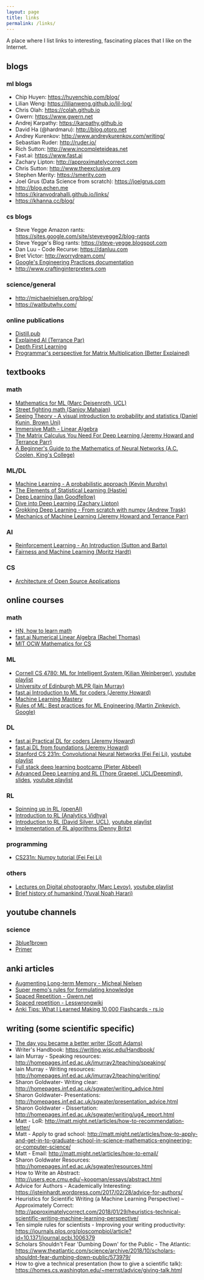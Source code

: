```yaml
---
layout: page
title: links
permalink: /links/
---
```


A place where I list links to interesting, fascinating places that I like on the Internet.  

## blogs  

### ml blogs  

* Chip Huyen: <https://huyenchip.com/blog/>
* Lilian Weng: <https://lilianweng.github.io/lil-log/>
* Chris Olah: <https://colah.github.io>
* Gwern: <https://www.gwern.net>
* Andrej Karpathy: <https://karpathy.github.io>
* David Ha (@hardmaru): <http://blog.otoro.net>
* Andrey Kurenkov: <http://www.andreykurenkov.com/writing/>
* Sebastian Ruder: <http://ruder.io/>
* Rich Sutton: <http://www.incompleteideas.net>
* Fast.ai: <https://www.fast.ai>
* Zachary Lipton: <http://approximatelycorrect.com>
* Chris Sutton: <http://www.theexclusive.org>
* Stephen Merity: <https://smerity.com>
* Joel Grus (Data Science from scratch): <https://joelgrus.com>
* <http://blog.echen.me>
* <https://kiranvodrahalli.github.io/links/>
* <https://khanna.cc/blog/>

### cs blogs

* Steve Yegge Amazon rants: <https://sites.google.com/site/steveyegge2/blog-rants>
* Steve Yegge's Blog rants: <https://steve-yegge.blogspot.com>
* Dan Luu - Code Recurse: <https://danluu.com>
* Bret Victor: <http://worrydream.com/>
* [Google's Engineering Practices documentation](https://google.github.io/eng-practices/)
* <http://www.craftinginterpreters.com>

### science/general

* <http://michaelnielsen.org/blog/>
* <https://waitbutwhy.com/>

### online publications

* [Distill.pub](https://distill.pub)
* [Explained AI (Terrance Par)](https://explained.ai)
* [Depth First Learning](http://www.depthfirstlearning.com)
* [Programmar's perspective for Matrix Multiplication (Better Explained)](https://betterexplained.com/articles/matrix-multiplication/)

## textbooks

### math

* [Mathematics for ML (Marc Deisenroth, UCL)](https://mml-book.github.io)
* [Street fighting math (Sanjoy Mahajan)](http://streetfightingmath.com)
* [Seeing Theory - A visual introduction to probability and statistics (Daniel Kunin, Brown Uni)](https://seeing-theory.brown.edu/)
* [Immersive Math - Linear Algebra](http://immersivemath.com/ila/)
* [The Matrix Calculus You Need For Deep Learning (Jeremy Howard and Terrance Parr)](https://explained.ai/matrix-calculus/index.html)
* [A Beginner's Guide to the Mathematics of Neural Networks (A.C. Coolen, King's College)](http://citeseerx.ist.psu.edu/viewdoc/download?doi=10.1.1.161.3556&rep=rep1&type=pdf)

### ML/DL  

* [Machine Learning - A probabilistic approach (Kevin Murphy)](https://www.cs.ubc.ca/~murphyk/MLbook/)
* [The Elements of Statistical Learning (Hastie)](https://web.stanford.edu/~hastie/ElemStatLearn/)
* [Deep Learning (Ian Goodfellow)](https://www.deeplearningbook.org)
* [Dive into Deep Learning (Zachary Lipton)](http://d2l.ai)
* [Grokking Deep Learning - From scratch with numpy (Andrew Trask)](https://www.manning.com/books/grokking-deep-learning)
* [Mechanics of Machine Learning (Jeremy Howard and Terrance Parr)](https://mlbook.explained.ai)

### AI  

* [Reinforcement Learning - An Introduction (Sutton and Barto)](http://www.incompleteideas.net/book/the-book.html)
* [Fairness and Machine Learning (Moritz Hardt)](https://fairmlbook.org/)

### CS  

* [Architecture of Open Source Applications](http://aosabook.org/en/index.html)

## online courses

### math 

* [HN, how to learn math](http://hn.premii.com/#/comments/16562173)
* [fast.ai Numerical Linear Algebra (Rachel Thomas)](https://github.com/fastai/numerical-linear-algebra)
* [MIT OCW Mathematics for CS](https://ocw.mit.edu/courses/electrical-engineering-and-computer-science/6-042j-mathematics-for-computer-science-spring-2015/readings/)

### ML

* [Cornell CS 4780: ML for Intelligent System (Kilian Weinberger)](http://www.cs.cornell.edu/courses/cs4780/2018fa/), [youtube playlist](https://www.youtube.com/playlist?list=PLl8OlHZGYOQ7bkVbuRthEsaLr7bONzbXS)
* [University of Edinburgh MLPR (Iain Murray)](http://www.inf.ed.ac.uk/teaching/courses/mlpr/2017/)
* [fast.ai Introduction to ML for coders (Jeremy Howard)](http://course18.fast.ai/ml)
* [Machine Learning Mastery](https://machinelearningmastery.com/start-here/)
* [Rules of ML: Best practices for ML Engineering (Martin Zinkevich, Google)](http://martin.zinkevich.org/rules_of_ml/rules_of_ml.pdf)

### DL  

* [fast.ai Practical DL for coders (Jeremy Howard)](https://course.fast.ai)
* [fast.ai DL from foundations (Jeremy Howard)](https://course.fast.ai/part2)
* [Stanford CS 231n: Convolutional Neural Networks (Fei Fei Li)](http://cs231n.github.io), [youtube playlist](https://www.youtube.com/playlist?list=PL3FW7Lu3i5JvHM8ljYj-zLfQRF3EO8sYv)
* [Full stack deep learning bootcamp (Pieter Abbeel)](https://fullstackdeeplearning.com)
* [Advanced Deep Learning and RL (Thore Graepel, UCL/Deepmind)](http://www.cs.ucl.ac.uk/1819/a7p/t2/comp0089_advanced_deep_learning_and_reinforcement_learning/), [slides](https://github.com/enggen/DeepMind-Advanced-Deep-Learning-and-Reinforcement-Learning), [youtube playlist](https://www.youtube.com/playlist?list=PLqYmG7hTraZDNJre23vqCGIVpfZ_K2RZs)

### RL  

* [Spinning up in RL (openAI)](https://spinningup.openai.com/en/latest/)
* [Introduction to RL (Analytics Vidhya)](https://www.analyticsvidhya.com/blog/2017/01/introduction-to-reinforcement-learning-implementation/)
* [Introduction to RL (David Silver, UCL)](http://www0.cs.ucl.ac.uk/staff/d.silver/web/Teaching.html), [youtube playlist](https://www.youtube.com/playlist?list=PLqYmG7hTraZDM-OYHWgPebj2MfCFzFObQ)
* [Implementation of RL algorithms (Denny Britz)](https://github.com/dennybritz/reinforcement-learning)

### programming

* [CS231n: Numpy tutorial (Fei Fei Li)](http://cs231n.github.io/python-numpy-tutorial/)

### others

* [Lectures on Digital photography (Marc Levoy)](https://sites.google.com/site/marclevoylectures/), [youtube playlist](https://www.youtube.com/playlist?list=PL7ddpXYvFXspUN0N-gObF1GXoCA-DA-7i)
* [Brief history of humankind (Yuval Noah Harari)](https://www.youtube.com/playlist?list=PLBOXjuzxIKcrqTyqh2Wwh6B86sIN-42di)

## youtube channels

### science

* [3blue1brown](https://www.youtube.com/channel/UCYO_jab_esuFRV4b17AJtAw)
* [Primer](https://www.youtube.com/channel/UCKzJFdi57J53Vr_BkTfN3uQ)

## anki articles

* [Augmenting Long-term Memory - Micheal Nielsen](http://augmentingcognition.com/ltm.html)
* [Super memo's rules for formulating knowledge](https://www.supermemo.com/en/archives1990-2015/articles/20rules)
* [Spaced Repetition - Gwern.net](https://www.gwern.net/Spaced-repetition#using-it)
* [Spaced repetition - Lesswrongwiki](https://wiki.lesswrong.com/wiki/Spaced_repetition)
* [Anki Tips: What I Learned Making 10,000 Flashcards - rs.io](http://rs.io/anki-tips/0)

## writing (some scientific specific)

* [The day you became a better writer (Scott Adams)](https://www.scottadamssays.com/2015/08/22/the-day-you-became-a-better-writer-2nd-look/)
* Writer's Handbook: <https://writing.wisc.edu/Handbook/>
* Iain Murray - Speaking resources: <http://homepages.inf.ed.ac.uk/imurray2/teaching/speaking/>
* Iain Murray - Writing resources: <http://homepages.inf.ed.ac.uk/imurray2/teaching/writing/>
* Sharon Goldwater- Writing clear: <http://homepages.inf.ed.ac.uk/sgwater/writing_advice.html>
* Sharon Goldwater- Presentations: <http://homepages.inf.ed.ac.uk/sgwater/presentation_advice.html>
* Sharon Goldwater - Dissertation: <http://homepages.inf.ed.ac.uk/sgwater/writing/ug4_report.html>
* Matt - LoR: <http://matt.might.net/articles/how-to-recommendation-letter/>
* Matt - Apply to grad school: <http://matt.might.net/articles/how-to-apply-and-get-in-to-graduate-school-in-science-mathematics-engineering-or-computer-science/>
* Matt - Email: <http://matt.might.net/articles/how-to-email/>
* Sharon Goldwater Resources: <http://homepages.inf.ed.ac.uk/sgwater/resources.html>
* How to Write an Abstract: <http://users.ece.cmu.edu/~koopman/essays/abstract.html>
* Advice for Authors - Academically Interesting: <https://jsteinhardt.wordpress.com/2017/02/28/advice-for-authors/>
* Heuristics for Scientific Writing (a Machine Learning Perspective) – Approximately Correct: <http://approximatelycorrect.com/2018/01/29/heuristics-technical-scientific-writing-machine-learning-perspective/>
* Ten simple rules for scientists - Improving your writing productivity: <https://journals.plos.org/ploscompbiol/article?id=10.1371/journal.pcbi.1006379>
* Scholars Shouldn't Fear 'Dumbing Down' for the Public - The Atlantic: <https://www.theatlantic.com/science/archive/2018/10/scholars-shouldnt-fear-dumbing-down-public/573979/>
* How to give a technical presentation (how to give a scientific talk): <https://homes.cs.washington.edu/~mernst/advice/giving-talk.html>
